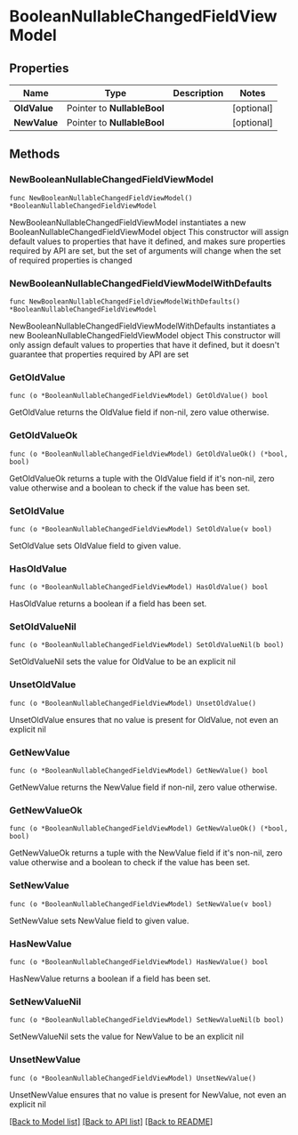 # BooleanNullableChangedFieldViewModel

## Properties

Name | Type | Description | Notes
------------ | ------------- | ------------- | -------------
**OldValue** | Pointer to **NullableBool** |  | [optional] 
**NewValue** | Pointer to **NullableBool** |  | [optional] 

## Methods

### NewBooleanNullableChangedFieldViewModel

`func NewBooleanNullableChangedFieldViewModel() *BooleanNullableChangedFieldViewModel`

NewBooleanNullableChangedFieldViewModel instantiates a new BooleanNullableChangedFieldViewModel object
This constructor will assign default values to properties that have it defined,
and makes sure properties required by API are set, but the set of arguments
will change when the set of required properties is changed

### NewBooleanNullableChangedFieldViewModelWithDefaults

`func NewBooleanNullableChangedFieldViewModelWithDefaults() *BooleanNullableChangedFieldViewModel`

NewBooleanNullableChangedFieldViewModelWithDefaults instantiates a new BooleanNullableChangedFieldViewModel object
This constructor will only assign default values to properties that have it defined,
but it doesn't guarantee that properties required by API are set

### GetOldValue

`func (o *BooleanNullableChangedFieldViewModel) GetOldValue() bool`

GetOldValue returns the OldValue field if non-nil, zero value otherwise.

### GetOldValueOk

`func (o *BooleanNullableChangedFieldViewModel) GetOldValueOk() (*bool, bool)`

GetOldValueOk returns a tuple with the OldValue field if it's non-nil, zero value otherwise
and a boolean to check if the value has been set.

### SetOldValue

`func (o *BooleanNullableChangedFieldViewModel) SetOldValue(v bool)`

SetOldValue sets OldValue field to given value.

### HasOldValue

`func (o *BooleanNullableChangedFieldViewModel) HasOldValue() bool`

HasOldValue returns a boolean if a field has been set.

### SetOldValueNil

`func (o *BooleanNullableChangedFieldViewModel) SetOldValueNil(b bool)`

 SetOldValueNil sets the value for OldValue to be an explicit nil

### UnsetOldValue
`func (o *BooleanNullableChangedFieldViewModel) UnsetOldValue()`

UnsetOldValue ensures that no value is present for OldValue, not even an explicit nil
### GetNewValue

`func (o *BooleanNullableChangedFieldViewModel) GetNewValue() bool`

GetNewValue returns the NewValue field if non-nil, zero value otherwise.

### GetNewValueOk

`func (o *BooleanNullableChangedFieldViewModel) GetNewValueOk() (*bool, bool)`

GetNewValueOk returns a tuple with the NewValue field if it's non-nil, zero value otherwise
and a boolean to check if the value has been set.

### SetNewValue

`func (o *BooleanNullableChangedFieldViewModel) SetNewValue(v bool)`

SetNewValue sets NewValue field to given value.

### HasNewValue

`func (o *BooleanNullableChangedFieldViewModel) HasNewValue() bool`

HasNewValue returns a boolean if a field has been set.

### SetNewValueNil

`func (o *BooleanNullableChangedFieldViewModel) SetNewValueNil(b bool)`

 SetNewValueNil sets the value for NewValue to be an explicit nil

### UnsetNewValue
`func (o *BooleanNullableChangedFieldViewModel) UnsetNewValue()`

UnsetNewValue ensures that no value is present for NewValue, not even an explicit nil

[[Back to Model list]](../README.md#documentation-for-models) [[Back to API list]](../README.md#documentation-for-api-endpoints) [[Back to README]](../README.md)


